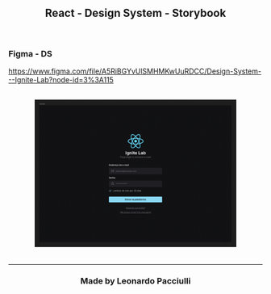 <h2 align="center">React - Design System - Storybook</h2>

<br />

### Figma - DS
https://www.figma.com/file/A5RiBGYvUlSMHMKwUuRDCC/Design-System---Ignite-Lab?node-id=3%3A115

<br />

<div align="center">
  <img src="./src/assets/ds.png" width="400">
</div>

<br />

---

<h3 align="center">Made by Leonardo Pacciulli</h3>
